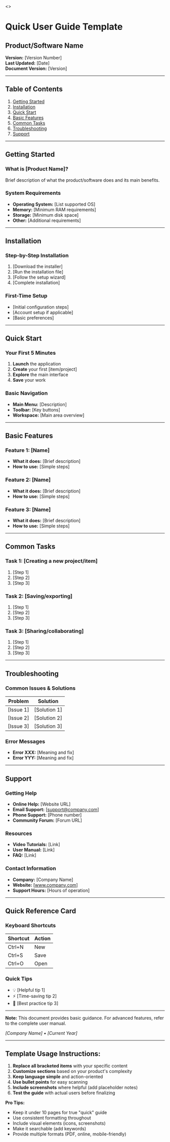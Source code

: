 <<userguide>>
# Quick User Guide Template

## Product/Software Name

**Version:** [Version Number]  
**Last Updated:** [Date]  
**Document Version:** [Version]

---

## Table of Contents
1. [Getting Started](#getting-started)
2. [Installation](#installation)
3. [Quick Start](#quick-start)
4. [Basic Features](#basic-features)
5. [Common Tasks](#common-tasks)
6. [Troubleshooting](#troubleshooting)
7. [Support](#support)

---

## Getting Started

### What is [Product Name]?
Brief description of what the product/software does and its main benefits.

### System Requirements
- **Operating System:** [List supported OS]
- **Memory:** [Minimum RAM requirements]
- **Storage:** [Minimum disk space]
- **Other:** [Additional requirements]

---

## Installation

### Step-by-Step Installation
1. [Download the installer]
2. [Run the installation file]
3. [Follow the setup wizard]
4. [Complete installation]

### First-Time Setup
- [Initial configuration steps]
- [Account setup if applicable]
- [Basic preferences]

---

## Quick Start

### Your First 5 Minutes
1. **Launch** the application
2. **Create** your first [item/project]
3. **Explore** the main interface
4. **Save** your work

### Basic Navigation
- **Main Menu:** [Description]
- **Toolbar:** [Key buttons]
- **Workspace:** [Main area overview]

---

## Basic Features

### Feature 1: [Name]
- **What it does:** [Brief description]
- **How to use:** [Simple steps]

### Feature 2: [Name]
- **What it does:** [Brief description]
- **How to use:** [Simple steps]

### Feature 3: [Name]
- **What it does:** [Brief description]
- **How to use:** [Simple steps]

---

## Common Tasks

### Task 1: [Creating a new project/item]
1. [Step 1]
2. [Step 2]
3. [Step 3]

### Task 2: [Saving/exporting]
1. [Step 1]
2. [Step 2]
3. [Step 3]

### Task 3: [Sharing/collaborating]
1. [Step 1]
2. [Step 2]
3. [Step 3]

---

## Troubleshooting

### Common Issues & Solutions

| Problem | Solution |
|---------|----------|
| [Issue 1] | [Solution 1] |
| [Issue 2] | [Solution 2] |
| [Issue 3] | [Solution 3] |

### Error Messages
- **Error XXX:** [Meaning and fix]
- **Error YYY:** [Meaning and fix]

---

## Support

### Getting Help
- **Online Help:** [Website URL]
- **Email Support:** [support@company.com]
- **Phone Support:** [Phone number]
- **Community Forum:** [Forum URL]

### Resources
- **Video Tutorials:** [Link]
- **User Manual:** [Link]
- **FAQ:** [Link]

### Contact Information
- **Company:** [Company Name]
- **Website:** [www.company.com]
- **Support Hours:** [Hours of operation]

---

## Quick Reference Card

### Keyboard Shortcuts
| Shortcut | Action |
|----------|--------|
| Ctrl+N | New |
| Ctrl+S | Save |
| Ctrl+O | Open |

### Quick Tips
- 💡 [Helpful tip 1]
- ⚡ [Time-saving tip 2]
- 🔄 [Best practice tip 3]

---

**Note:** This document provides basic guidance. For advanced features, refer to the complete user manual.

*[Company Name] • [Current Year]*

---

## Template Usage Instructions:

1. **Replace all bracketed items** with your specific content
2. **Customize sections** based on your product's complexity
3. **Keep language simple** and action-oriented
4. **Use bullet points** for easy scanning
5. **Include screenshots** where helpful (add placeholder notes)
6. **Test the guide** with actual users before finalizing

**Pro Tips:**
- Keep it under 10 pages for true "quick" guide
- Use consistent formatting throughout
- Include visual elements (icons, screenshots)
- Make it searchable (add keywords)
- Provide multiple formats (PDF, online, mobile-friendly)
